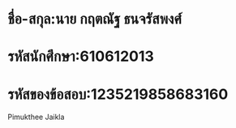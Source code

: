 # ชื่อ-สกุล:นาย กฤตณัฐ ธนจรัสพงศ์
# รหัสนักศึกษา:610612013
# รหัสของข้อสอบ:1235219858683160
Pimukthee Jaikla
